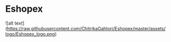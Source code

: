 # Eshopex

![alt text]
(https://raw.githubusercontent.com/ChitrikaGahtori/Eshopex/master/assets/logo/Eshopex_logo.png)
